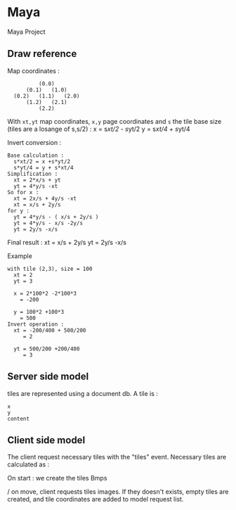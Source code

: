 # Maya

Maya Project

## Draw reference

Map coordinates :

              (0.0)
          (0.1)   (1.0)
      (0.2)   (1.1)   (2.0)
          (1.2)   (2.1)
              (2.2)

With ```xt,yt``` map coordinates, ```x,y``` page coordinates and ```s``` the tile base size (tiles are a losange of s,s/2) :
    x = s*xt/2 - s*yt/2
    y = s*xt/4 + s*yt/4

Invert conversion :

    Base calculation :
      s*xt/2 = x +s*yt/2
      s*yt/4 = y + s*xt/4
    Simplification :
      xt = 2*x/s + yt
      yt = 4*y/s -xt
    So for x :
      xt = 2x/s + 4y/s -xt
      xt = x/s + 2y/s
    for y :
      yt = 4*y/s - ( x/s + 2y/s )
      yt = 4*y/s - x/s -2y/s
      yt = 2y/s -x/s

Final result :
    xt = x/s + 2y/s
    yt = 2y/s -x/s

Example

    with tile (2,3), size = 100
      xt = 2
      yt = 3

      x = 2*100*2 -2*100*3
        = -200

      y = 100*2 +100*3
        = 500
    Invert operation :
      xt = -200/400 + 500/200
         = 2

      yt = 500/200 +200/400
         = 3



## Server side model

tiles are represented using a document db. A tile is :

    x
    y
    content


## Client side model

The client request necessary tiles with the "tiles" event. Necessary tiles are calculated as :

On start : we create the tiles Bmps

/ on move, client requests tiles images. If they doesn't exists, empty tiles are created, and tile coordinates are added to model request list.
